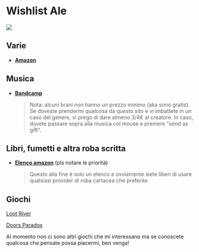 # Wishlist Ale
![](/fighting-people-fighting.gif)

## Varie
- [**Amazon**](https://www.amazon.it/hz/wishlist/ls/163ZIKGBFYIVL/ref=nav_wishlist_lists_1?_encoding=UTF8&type=wishlist)


## Musica
- [**Bandcamp**](https://bandcamp.com/thirdhawk/wishlist)
  > Nota: alcuni brani non hanno un prezzo minimo (aka sono gratis). Se doveste prendermi qualcosa da  questo sito e vi imbattete in un caso del genere, vi prego di dare almeno 3/4€ al creatore. In caso, dovete passare sopra alla musica col mouse e premere "send as gift".

## Libri, fumetti e altra roba scritta
- [**Elenco amazon**](https://www.amazon.it/hz/wishlist/ls/239C4IOUIBK0L/) (pls notare le priorità)
  > Questo alla fine è solo un elenco e ovviamente siete liberi di usare qualsiasi provider di roba cartacea che preferite.

## Giochi
[Loot River](https://store.steampowered.com/app/1494260/Loot_River/)

[Doors Paradox](https://store.steampowered.com/app/1622770/Doors_Paradox/)

Al momento non ci sono altri giochi che mi interessano ma se conoscete qualcosa che pensate possa piacermi, ben venga!
